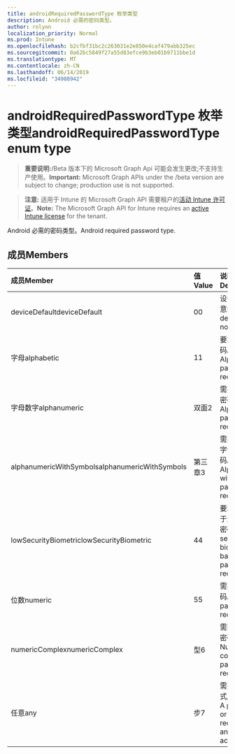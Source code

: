 ```yaml
---
title: androidRequiredPasswordType 枚举类型
description: Android 必需的密码类型。
author: rolyon
localization_priority: Normal
ms.prod: Intune
ms.openlocfilehash: b2cfbf31bc2c263031e2e850e4caf479abb325ec
ms.sourcegitcommit: 0a62bc5849f27a55d83efce9b3eb01b9711bbe1d
ms.translationtype: MT
ms.contentlocale: zh-CN
ms.lasthandoff: 06/14/2019
ms.locfileid: "34988942"
---
```

# <a name="androidrequiredpasswordtype-enum-type"></a><span data-ttu-id="5bcd5-103">androidRequiredPasswordType 枚举类型</span><span class="sxs-lookup"><span data-stu-id="5bcd5-103">androidRequiredPasswordType enum type</span></span>

> <span data-ttu-id="5bcd5-104">**重要说明:**/Beta 版本下的 Microsoft Graph Api 可能会发生更改;不支持生产使用。</span><span class="sxs-lookup"><span data-stu-id="5bcd5-104">**Important:** Microsoft Graph APIs under the /beta version are subject to change; production use is not supported.</span></span>

> <span data-ttu-id="5bcd5-105">**注意:** 适用于 Intune 的 Microsoft Graph API 需要租户的[活动 Intune 许可证](https://go.microsoft.com/fwlink/?linkid=839381)。</span><span class="sxs-lookup"><span data-stu-id="5bcd5-105">**Note:** The Microsoft Graph API for Intune requires an [active Intune license](https://go.microsoft.com/fwlink/?linkid=839381) for the tenant.</span></span>

<span data-ttu-id="5bcd5-106">Android 必需的密码类型。</span><span class="sxs-lookup"><span data-stu-id="5bcd5-106">Android required password type.</span></span>

## <a name="members"></a><span data-ttu-id="5bcd5-107">成员</span><span class="sxs-lookup"><span data-stu-id="5bcd5-107">Members</span></span>
|<span data-ttu-id="5bcd5-108">成员</span><span class="sxs-lookup"><span data-stu-id="5bcd5-108">Member</span></span>|<span data-ttu-id="5bcd5-109">值</span><span class="sxs-lookup"><span data-stu-id="5bcd5-109">Value</span></span>|<span data-ttu-id="5bcd5-110">说明</span><span class="sxs-lookup"><span data-stu-id="5bcd5-110">Description</span></span>|
|:---|:---|:---|
|<span data-ttu-id="5bcd5-111">deviceDefault</span><span class="sxs-lookup"><span data-stu-id="5bcd5-111">deviceDefault</span></span>|<span data-ttu-id="5bcd5-112">0</span><span class="sxs-lookup"><span data-stu-id="5bcd5-112">0</span></span>|<span data-ttu-id="5bcd5-113">设备默认值, 无意向。</span><span class="sxs-lookup"><span data-stu-id="5bcd5-113">Device default value, no intent.</span></span>|
|<span data-ttu-id="5bcd5-114">字母</span><span class="sxs-lookup"><span data-stu-id="5bcd5-114">alphabetic</span></span>|<span data-ttu-id="5bcd5-115">1</span><span class="sxs-lookup"><span data-stu-id="5bcd5-115">1</span></span>|<span data-ttu-id="5bcd5-116">要求字母密码。</span><span class="sxs-lookup"><span data-stu-id="5bcd5-116">Alphabetic password required.</span></span>|
|<span data-ttu-id="5bcd5-117">字母数字</span><span class="sxs-lookup"><span data-stu-id="5bcd5-117">alphanumeric</span></span>|<span data-ttu-id="5bcd5-118">双面</span><span class="sxs-lookup"><span data-stu-id="5bcd5-118">2</span></span>|<span data-ttu-id="5bcd5-119">需要字母数字密码。</span><span class="sxs-lookup"><span data-stu-id="5bcd5-119">Alphanumeric password required.</span></span>|
|<span data-ttu-id="5bcd5-120">alphanumericWithSymbols</span><span class="sxs-lookup"><span data-stu-id="5bcd5-120">alphanumericWithSymbols</span></span>|<span data-ttu-id="5bcd5-121">第三章</span><span class="sxs-lookup"><span data-stu-id="5bcd5-121">3</span></span>|<span data-ttu-id="5bcd5-122">需要带符号的字母数字密码。</span><span class="sxs-lookup"><span data-stu-id="5bcd5-122">Alphanumeric with symbols password required.</span></span>|
|<span data-ttu-id="5bcd5-123">lowSecurityBiometric</span><span class="sxs-lookup"><span data-stu-id="5bcd5-123">lowSecurityBiometric</span></span>|<span data-ttu-id="5bcd5-124">4</span><span class="sxs-lookup"><span data-stu-id="5bcd5-124">4</span></span>|<span data-ttu-id="5bcd5-125">要求低安全基于生物特征的密码。</span><span class="sxs-lookup"><span data-stu-id="5bcd5-125">Low security biometrics based password required.</span></span>|
|<span data-ttu-id="5bcd5-126">位数</span><span class="sxs-lookup"><span data-stu-id="5bcd5-126">numeric</span></span>|<span data-ttu-id="5bcd5-127">5</span><span class="sxs-lookup"><span data-stu-id="5bcd5-127">5</span></span>|<span data-ttu-id="5bcd5-128">需要数字密码。</span><span class="sxs-lookup"><span data-stu-id="5bcd5-128">Numeric password required.</span></span>|
|<span data-ttu-id="5bcd5-129">numericComplex</span><span class="sxs-lookup"><span data-stu-id="5bcd5-129">numericComplex</span></span>|<span data-ttu-id="5bcd5-130">型</span><span class="sxs-lookup"><span data-stu-id="5bcd5-130">6</span></span>|<span data-ttu-id="5bcd5-131">需要数字复杂密码。</span><span class="sxs-lookup"><span data-stu-id="5bcd5-131">Numeric complex password required.</span></span>|
|<span data-ttu-id="5bcd5-132">任意</span><span class="sxs-lookup"><span data-stu-id="5bcd5-132">any</span></span>|<span data-ttu-id="5bcd5-133">步</span><span class="sxs-lookup"><span data-stu-id="5bcd5-133">7</span></span>|<span data-ttu-id="5bcd5-134">需要密码或模式, 可以接受。</span><span class="sxs-lookup"><span data-stu-id="5bcd5-134">A password or pattern is required, and any is acceptable.</span></span>|





